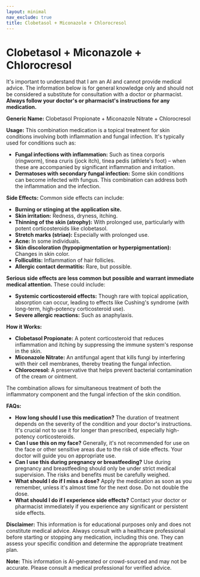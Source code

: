 ```yaml
---
layout: minimal
nav_exclude: true
title: Clobetasol + Miconazole + Chlorocresol
---
```


# Clobetasol + Miconazole + Chlorocresol

It's important to understand that I am an AI and cannot provide medical advice.  The information below is for general knowledge only and should not be considered a substitute for consultation with a doctor or pharmacist.  **Always follow your doctor's or pharmacist's instructions for any medication.**

**Generic Name:** Clobetasol Propionate + Miconazole Nitrate + Chlorocresol

**Usage:** This combination medication is a topical treatment for skin conditions involving both inflammation and fungal infection.  It's typically used for conditions such as:

* **Fungal infections with inflammation:**  Such as tinea corporis (ringworm), tinea cruris (jock itch), tinea pedis (athlete's foot) – when these are accompanied by significant inflammation and irritation.
* **Dermatoses with secondary fungal infection:**  Some skin conditions can become infected with fungus. This combination can address both the inflammation and the infection.


**Side Effects:** Common side effects can include:

* **Burning or stinging at the application site.**
* **Skin irritation:**  Redness, dryness, itching.
* **Thinning of the skin (atrophy):**  With prolonged use, particularly with potent corticosteroids like clobetasol.
* **Stretch marks (striae):**  Especially with prolonged use.
* **Acne:**  In some individuals.
* **Skin discoloration (hypopigmentation or hyperpigmentation):** Changes in skin color.
* **Folliculitis:**  Inflammation of hair follicles.
* **Allergic contact dermatitis:**  Rare, but possible.

**Serious side effects are less common but possible and warrant immediate medical attention.** These could include:

* **Systemic corticosteroid effects:**  Though rare with topical application, absorption can occur, leading to effects like Cushing's syndrome (with long-term, high-potency corticosteroid use).
* **Severe allergic reactions:**  Such as anaphylaxis.


**How it Works:**

* **Clobetasol Propionate:** A potent corticosteroid that reduces inflammation and itching by suppressing the immune system's response in the skin.
* **Miconazole Nitrate:** An antifungal agent that kills fungi by interfering with their cell membranes, thereby treating the fungal infection.
* **Chlorocresol:** A preservative that helps prevent bacterial contamination of the cream or ointment.

The combination allows for simultaneous treatment of both the inflammatory component and the fungal infection of the skin condition.


**FAQs:**

* **How long should I use this medication?**  The duration of treatment depends on the severity of the condition and your doctor's instructions. It's crucial not to use it for longer than prescribed, especially high-potency corticosteroids.
* **Can I use this on my face?**  Generally, it's not recommended for use on the face or other sensitive areas due to the risk of side effects.  Your doctor will guide you on appropriate use.
* **Can I use this during pregnancy or breastfeeding?**  Use during pregnancy and breastfeeding should only be under strict medical supervision. The risks and benefits must be carefully weighed.
* **What should I do if I miss a dose?**  Apply the medication as soon as you remember, unless it's almost time for the next dose.  Do not double the dose.
* **What should I do if I experience side effects?**  Contact your doctor or pharmacist immediately if you experience any significant or persistent side effects.


**Disclaimer:**  This information is for educational purposes only and does not constitute medical advice. Always consult with a healthcare professional before starting or stopping any medication, including this one. They can assess your specific condition and determine the appropriate treatment plan.


**Note:** This information is AI-generated or crowd-sourced and may not be accurate. Please consult a medical professional for verified advice.